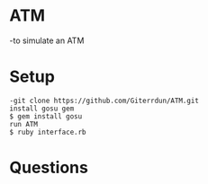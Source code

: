 # ATM
-to simulate an ATM 

# Setup
    -git clone https://github.com/Giterrdun/ATM.git
    install gosu gem
    $ gem install gosu
    run ATM
    $ ruby interface.rb
# Questions
    
    

  
